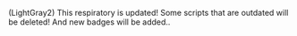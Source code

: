 (LightGray2) This respiratory is updated! Some scripts that are outdated will be deleted! And new badges will be added..

